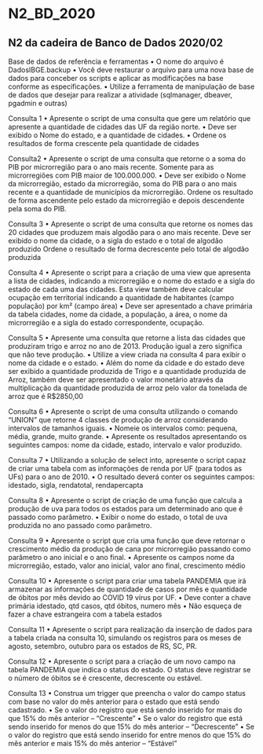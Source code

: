 # N2_BD_2020

<h2>N2 da cadeira de Banco de Dados 2020/02</h2>

Base de dados de referência e ferramentas
• O nome do arquivo é DadosIBGE.backup
• Você deve restaurar o arquivo para uma nova base de dados para
conceber os scripts e aplicar as modificações na base conforme as
especificações.
• Utilize a ferramenta de manipulação de base de dados que desejar
para realizar a atividade (sqlmanager, dbeaver, pgadmin e outras)

Consulta 1
• Apresente o script de uma consulta que gere um relatório que
apresente a quantidade de cidades das UF da região norte.
• Deve ser exibido o Nome do estado, e a quantidade de cidades.
• Ordene os resultados de forma crescente pela quantidade de cidades

Consulta2
• Apresente o script de uma consulta que retorne o a soma do PIB por
microrregião para o ano mais recente. Somente para as microrregiões
com PIB maior de 100.000.000.
• Deve ser exibido o Nome da microrregião, estado da microrregião,
soma do PIB para o ano mais recente e a quantidade de municípios da
microrregião.
Ordene os resultado de forma ascendente pelo estado da microrregião
e depois descendente pela soma do PIB.

Consulta 3
• Apresente o script de uma consulta que retorne os nomes das 20
cidades que produzem mais algodão para o ano mais recente.
Deve ser exibido o nome da cidade, o a sigla do estado e o total de
algodão produzido
Ordene o resultado de forma decrescente pelo total de algodão
produzida

Consulta 4
• Apresente o script para a criação de uma view que apresenta a lista
de cidades, indicando a microrregião e o nome do estado e a sigla do
estado de cada uma das cidades. Esta view também deve calcular
ocupação em territorial indicando a quantidade de habitantes (campo
população) por km² (campo área)
• Deve ser apresentado a chave primária da tabela cidades, nome da
cidade, a população, a área, o nome da microrregião e a sigla do
estado correspondente, ocupação.

Consulta 5
• Apresente uma consulta que retorne a lista das cidades que produziram
trigo e arroz no ano de 2013. Produção igual a zero significa que não teve
produção.
• Utilize a view criada na consulta 4 para exibir o nome da cidade e o estado.
• Além do nome da cidade e do estado deve ser exibido a quantidade
produzida de Trigo e a quantidade produzida de Arroz, também deve ser
apresentado o valor monetário através da multiplicação da quantidade
produzida de arroz pelo valor da tonelada de arroz que é R$2850,00

Consulta 6
• Apresente o script de uma consulta utilizando o comando “UNION”
que retorne 4 classes de produção de arroz considerando intervalos
de tamanhos iguais.
• Nomeie os intervalos como: pequena, média, grande, muito grande.
• Apresente os resultados apresentando os seguintes campos: nome da
cidade, estado, intervalo e valor produzido.

Consulta 7
• Utilizando a solução de select into, apresente o script capaz de criar
uma tabela com as informações de renda por UF (para todos as UFs)
para o ano de 2010.
• O resultado deverá conter os seguintes campos: idestado, sigla,
rendatotal, rendapercapta

Consulta 8
• Apresente o script de criação de uma função que calcula a produção
de uva para todos os estados para um determinado ano que é
passado como parâmetro.
• Exibir o nome do estado, o total de uva produzida no ano passado
como parâmetro.

Consulta 9
• Apresente o script que cria uma função que deve retornar o
crescimento médio da produção de cana por microrregião passando
como parâmetro o ano inicial e o ano final.
• Apresente os campos nome da microrregião, estado, valor ano inicial,
valor ano final, crescimento médio

Consulta 10
• Apresente o script para criar uma tabela PANDEMIA que irá
armazenar as informações de quantidade de casos por mês e
quantidade de óbitos por mês devido ao COVID 19 vírus por UF.
• Deve conter a chave primária idestado, qtd casos, qtd óbitos, numero
mês
• Não esqueça de fazer a chave estrangeira com a tabela estados

Consulta 11
• Apresente o script para realização da inserção de dados para a tabela
criada na consulta 10, simulando os registros para os meses de
agosto, setembro, outubro para os estados de RS, SC, PR.

Consulta 12
• Apresente o script para a criação de um novo campo na tabela
PANDEMIA que indica o status do estado. O status deve registrar se o
número de óbitos se é crescente, decrescente ou estável.

Consulta 13
• Construa um trigger que preencha o valor do campo status com base
no valor do mês anterior para o estado que está sendo cadastrado.
• Se o valor do registro que está sendo inserido for mais do que 15% do
mês anterior – “Crescente”
• Se o valor do registro que está sendo inserido for menos do que 15%
do mês anterior – “Decrescente”
• Se o valor do registro que está sendo inserido for entre menos do que
15% do mês anterior e mais 15% do mês anterior – “Estável”
